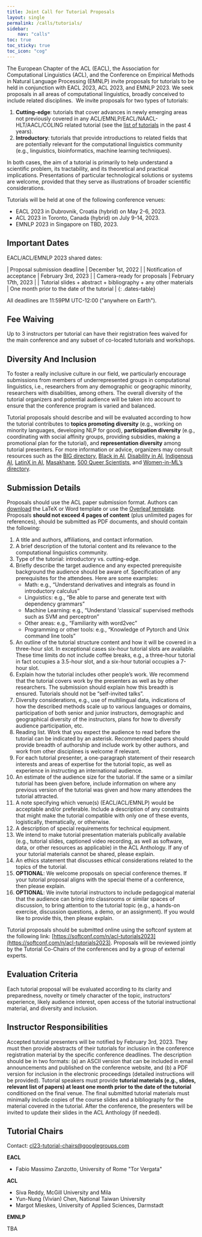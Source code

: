 ```yaml
---
title: Joint Call for Tutorial Proposals
layout: single
permalink: /calls/tutorials/
sidebar: 
    nav: "calls"
toc: true
toc_sticky: true
toc_icon: "cog"
---
```


The European Chapter of the ACL (EACL), the Association for Computational Linguistics (ACL), and the Conference on Empirical Methods in Natural Language Processing (EMNLP) invite proposals for tutorials to be held in conjunction with EACL 2023, ACL 2023, and EMNLP 2023. We seek proposals in all areas of computational linguistics, broadly conceived to include related disciplines.
​
We invite proposals for two types of tutorials:
​
1. **Cutting-edge**: tutorials that cover advances in newly emerging areas not previously covered in any ACL/EMNLP/EACL/NAACL-HLT/AACL/COLING related tutorial (see the [list of tutorials](https://shorturl.at/dkIMP) in the past 4 years).
1. **Introductory**: tutorials that provide introductions to related fields that are potentially relevant for the computational linguistics community (e.g., linguistics, bioinformatics,  machine learning techniques).
 
In both cases, the aim of a tutorial is primarily to help understand a scientific problem, its tractability, and its theoretical and practical implications. Presentations of particular technological solutions or systems are welcome, provided that they serve as illustrations of broader scientific considerations.

Tutorials will be held at one of the following conference venues:
​
* EACL 2023 in Dubrovnik, Croatia (hybrid) on May 2-6, 2023.
* ACL 2023 in Toronto, Canada (hybrid) on July 9-14, 2023.
* EMNLP 2023 in Singapore on TBD, 2023.
 
## Important Dates

EACL/ACL/EMNLP 2023 shared dates:

<style>
.dates-table { font-size: .9em; }
.dates-table tr td:nth-child(1) { width: 60%; }
.dates-table tr td:nth-child(2) { width: 30%; }
.dates-table del { color: #888; }
</style>

| Proposal submission deadline | December 1st, 2022 |
| Notification of acceptance | February 3rd, 2023 |
| Camera-ready for proposals | February 17th, 2023 |
| Tutorial slides + abstract + bibliography + any other materials | One month prior to the date of the tutorial |
{: .dates-table}

All deadlines are 11:59PM UTC-12:00 ("anywhere on Earth").

## Fee Waiving

Up to 3 instructors per tutorial can have their registration fees waived for the main conference and any subset of co-located tutorials and workshops.
 
## Diversity And Inclusion

To foster a really inclusive culture in our field, we particularly encourage submissions from members of underrepresented groups in computational linguistics, i.e., researchers from any demographic or geographic minority, researchers with disabilities, among others. The overall diversity of the tutorial organizers and potential audience will be taken into account to ensure that the conference program is varied and balanced. 
 
Tutorial proposals should describe and will be evaluated according to how the tutorial contributes to **topics promoting diversity** (e.g., working on minority languages, developing NLP for good), **participation diversity** (e.g., coordinating with social affinity groups, providing subsidies, making a promotional plan for the tutorial), and **representation diversity** among tutorial presenters. For more information or advice, organizers may consult resources such as the [BIG directory](http://www.winlp.org/big-directory/), [Black in AI](https://blackinai.github.io/#/membership), [Disability in AI](https://elesa.github.io/ability_in_AI/), [Indigenous AI](https://www.indigenous-ai.net/), [LatinX in AI](https://lxai.app/PUBLIC-DIRECTORY), [Masakhane](https://www.masakhane.io/), [500 Queer Scientists](https://500queerscientists.com/), and [Women-in-ML’s directory](https://wimlworkshop.org/sh_projects/directory/).
 
## Submission Details

Proposals should use the ACL paper submission format. Authors can [download](https://github.com/acl-org/acl-style-files) the LaTeX or Word template or use the [Overleaf template](https://www.overleaf.com/read/crtcwgxzjskr). Proposals **should not exceed 4 pages of content** (plus unlimited pages for references), should be submitted as PDF documents, and should contain the following:
​
1. A title and authors, affiliations, and contact information.
1. A brief description of the tutorial content and its relevance to the computational linguistics community. 
1. Type of the tutorial: introductory vs. cutting-edge. 
1. Briefly describe the target audience and any expected prerequisite background the audience should be aware of. Specification of any prerequisites for the attendees. Here are some examples:
   * Math: e.g., “Understand derivatives and integrals as found in introductory calculus”
   * Linguistics: e.g., “Be able to parse and generate text with dependency grammars”
   * Machine Learning: e.g., “Understand ‘classical’ supervised methods such as SVM and perceptron”
   * Other areas: e.g., “Familiarity with word2vec”
   * Programming or other tools: e.g., “Knowledge of Pytorch and Unix command line tools”
1. An outline of the tutorial structure content and how it will be covered in a three-hour slot. In exceptional cases six-hour tutorial slots are available. These time limits do not include coffee breaks, e.g., a three-hour tutorial in fact occupies a 3.5-hour slot, and a six-hour tutorial occupies a 7-hour slot.
1. Explain how the tutorial includes other people’s work. We recommend that the tutorial covers work by the presenters as well as by other researchers. The submission should explain how this breadth is ensured. Tutorials should not be “self-invited talks”.
1. Diversity considerations, e.g., use of multilingual data, indications of how the described methods scale up to various languages or domains, participation of both senior and junior instructors, demographic and geographical diversity of the instructors, plans for how to diversify audience participation, etc.
1. Reading list. Work that you expect the audience to read before the tutorial can be indicated by an asterisk. Recommended papers should provide breadth of authorship and include work by other authors, and work from other disciplines is welcome if relevant. 
1. For each tutorial presenter, a one-paragraph statement of their research interests and  areas of expertise for the tutorial topic, as well as experience in instructing an international audience.
1. An estimate of the audience size for the tutorial. If the same or a similar tutorial has been given before, include information on where any previous version of the tutorial was given and how many attendees the tutorial attracted.
1. A note specifying which venue(s) (EACL/ACL/EMNLP) would be acceptable and/or preferable. Include a description of any constraints that might make the tutorial compatible with only one of these events, logistically, thematically, or otherwise.
1. A description of special requirements for technical equipment.
1. We intend to make tutorial presentation materials publically available (e.g., tutorial slides, captioned video recording, as well as software, data, or other resources as applicable) in the ACL Anthology. If any of your tutorial materials cannot be shared, please explain. 
1. An ethics statement that discusses ethical considerations related to the topics of the tutorial.  
1. **OPTIONAL**: We welcome proposals on special conference themes. If your tutorial proposal aligns with the special theme of a conference, then please explain. 
1. **OPTIONAL**: We invite tutorial instructors to include pedagogical material that the audience can bring into classrooms or similar spaces of discussion, to bring attention to the tutorial topic (e.g., a hands-on exercise, discussion questions, a demo, or an assignment). If you would like to provide this, then please explain. 
 
Tutorial proposals should be submitted online using the softconf system at the following link: [https://softconf.com/n/acl-tutorials2023](https://softconf.com/n/acl-tutorials2023). Proposals will be reviewed jointly by the Tutorial Co-Chairs of the conferences and by a group of external experts.
 
## Evaluation Criteria

Each tutorial proposal will be evaluated according to its clarity and preparedness, novelty or timely character of the topic, instructors’ experience, likely audience interest, open access of the tutorial instructional material, and diversity and inclusion.
 
## Instructor Responsibilities

Accepted tutorial presenters will be notified by February 3rd, 2023. They must then provide abstracts of their tutorials for inclusion in the conference registration material by the specific conference deadlines. The description should be in two formats: (a) an ASCII version that can be included in email announcements and published on the conference website, and (b) a PDF version for inclusion in the electronic proceedings (detailed instructions will be provided). Tutorial speakers must provide **tutorial materials (e.g., slides, relevant list of papers) at least one month prior to the date of the tutorial** conditioned on the final venue. The final submitted tutorial materials must minimally include copies of the course slides and a bibliography for the material covered in the tutorial. After the conference, the presenters will be invited to update their slides in the ACL Anthology (if needed).
  
##  Tutorial Chairs

Contact: [cl23-tutorial-chairs@googlegroups.com](mailto:cl23-tutorial-chairs@googlegroups.com)

**EACL**

* Fabio Massimo Zanzotto, University of Rome "Tor Vergata"


**ACL**

* Siva Reddy,  McGill University and Mila
* Yun-Nung (Vivian) Chen, National Taiwan University 
* Margot Mieskes, University of Applied Sciences, Darmstadt
 
**EMNLP**

TBA
